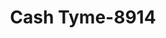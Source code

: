 ---
f_zip-code: 70560
f_state-code: LA
title: Cash Tyme-8914
f_phone: 337-364-6222
f_city-only: New Iberia
f_address: 1104 E Main Street New Iberia
f_location-unique-id: '8914'
slug: cash-tyme-8914
updated-on: '2024-05-30T13:46:58.046Z'
created-on: '2024-05-30T13:36:59.803Z'
published-on: '2024-05-30T13:54:32.469Z'
f_city-state: cms/city/new-iberia-la.md
f_company: cms/company/cash-tyme.md
f_state: cms/state/louisiana.md
layout: '[payday-loan].html'
tags: payday-loan
---